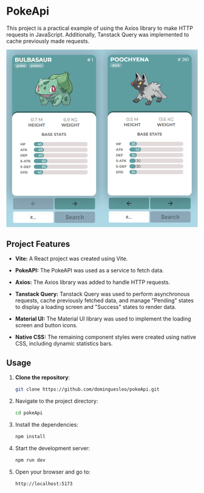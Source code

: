 # PokeApi

This project is a practical example of using the Axios library to make HTTP requests in JavaScript. Additionally, Tanstack Query was implemented to cache previously made requests.

![img](./img/img.png)

## Project Features

- **Vite:** A React project was created using Vite.

- **PokeAPI:** The PokeAPI was used as a service to fetch data.

- **Axios:** The Axios library was added to handle HTTP requests.

- **Tanstack Query:** Tanstack Query was used to perform asynchronous requests, cache previously fetched data, and manage "Pending" states to display a loading screen and "Success" states to render data.

- **Material UI:** The Material UI library was used to implement the loading screen and button icons.

- **Native CSS:** The remaining component styles were created using native CSS, including dynamic statistics bars.

## Usage

1. **Clone the repository**:
   ```sh
   git clone https://github.com/dominguesleo/pokeApi.git
   ```

2. Navigate to the project directory:
   ```sh
   cd pokeApi
   ```

3. Install the dependencies:
   ```sh
   npm install
   ```

4. Start the development server:
   ```sh
   npm run dev
   ```

5. Open your browser and go to:
   ```
   http://localhost:5173
   ```
